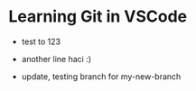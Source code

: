 # Learning Git in VSCode

- test to 123

- another line haci :)

- update, testing branch for my-new-branch